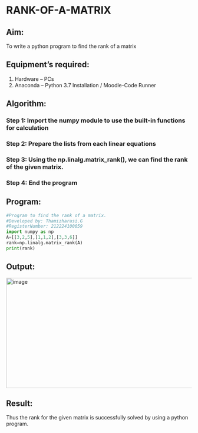 # RANK-OF-A-MATRIX
## Aim:
To write a python program to find the rank of a matrix
## Equipment’s required:
1. 	Hardware – PCs
2. 	Anaconda – Python 3.7 Installation / Moodle-Code Runner
## Algorithm:
### Step 1: Import the numpy module to use the built-in functions for calculation
### Step 2: Prepare the lists from each linear equations 
### Step 3: Using the np.linalg.matrix_rank(), we can find the rank of the given matrix.
### Step 4: End the program
## Program:
```python
#Program to find the rank of a matrix.
#Developed by: Thamizharasi.G
#RegisterNumber: 212224100059
import numpy as np
A=[[3,2,5],[1,1,2],[3,3,6]]
rank=np.linalg.matrix_rank(A)
print(rank)
```
## Output:

<img width="1296" height="299" alt="image" src="https://github.com/user-attachments/assets/f5aba41d-8608-49ad-abed-387af2bf81bf" />

## Result:
Thus the rank for the given matrix is successfully solved by  using a python program.

